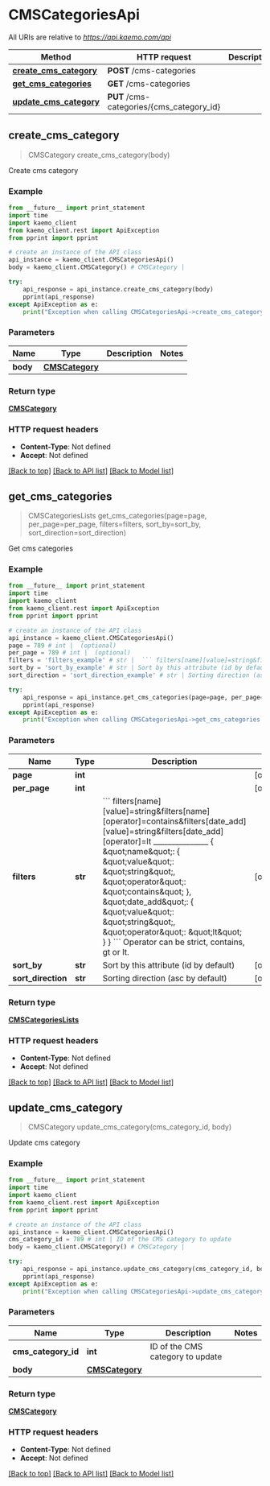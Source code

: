 # CMSCategoriesApi

All URIs are relative to *https://api.kaemo.com/api*

Method | HTTP request | Description
------------- | ------------- | -------------
[**create_cms_category**](#create_cms_category) | **POST** /cms-categories | 
[**get_cms_categories**](#get_cms_categories) | **GET** /cms-categories | 
[**update_cms_category**](#update_cms_category) | **PUT** /cms-categories/{cms_category_id} | 


## **create_cms_category**
> CMSCategory create_cms_category(body)



Create cms category

### Example 
```python
from __future__ import print_statement
import time
import kaemo_client
from kaemo_client.rest import ApiException
from pprint import pprint

# create an instance of the API class
api_instance = kaemo_client.CMSCategoriesApi()
body = kaemo_client.CMSCategory() # CMSCategory | 

try: 
    api_response = api_instance.create_cms_category(body)
    pprint(api_response)
except ApiException as e:
    print("Exception when calling CMSCategoriesApi->create_cms_category: %s\n" % e)
```

### Parameters

Name | Type | Description  | Notes
------------- | ------------- | ------------- | -------------
 **body** | [**CMSCategory**](#CMSCategory)|  | 

### Return type

[**CMSCategory**](#CMSCategory)

### HTTP request headers

 - **Content-Type**: Not defined
 - **Accept**: Not defined

[[Back to top]](#) [[Back to API list]](#documentation-for-api-endpoints) [[Back to Model list]](#documentation-for-models)

## **get_cms_categories**
> CMSCategoriesLists get_cms_categories(page=page, per_page=per_page, filters=filters, sort_by=sort_by, sort_direction=sort_direction)



Get cms categories

### Example 
```python
from __future__ import print_statement
import time
import kaemo_client
from kaemo_client.rest import ApiException
from pprint import pprint

# create an instance of the API class
api_instance = kaemo_client.CMSCategoriesApi()
page = 789 # int |  (optional)
per_page = 789 # int |  (optional)
filters = 'filters_example' # str |  ``` filters[name][value]=string&filters[name][operator]=contains&filters[date_add][value]=string&filters[date_add][operator]=lt _______________  {     \"name\": {         \"value\": \"string\",         \"operator\": \"contains\"     },     \"date_add\": {         \"value\": \"string\",         \"operator\": \"lt\"     } } ``` Operator can be strict, contains, gt or lt. (optional)
sort_by = 'sort_by_example' # str | Sort by this attribute (id by default) (optional)
sort_direction = 'sort_direction_example' # str | Sorting direction (asc by default) (optional)

try: 
    api_response = api_instance.get_cms_categories(page=page, per_page=per_page, filters=filters, sort_by=sort_by, sort_direction=sort_direction)
    pprint(api_response)
except ApiException as e:
    print("Exception when calling CMSCategoriesApi->get_cms_categories: %s\n" % e)
```

### Parameters

Name | Type | Description  | Notes
------------- | ------------- | ------------- | -------------
 **page** | **int**|  | [optional] 
 **per_page** | **int**|  | [optional] 
 **filters** | **str**|  &#x60;&#x60;&#x60; filters[name][value]&#x3D;string&amp;filters[name][operator]&#x3D;contains&amp;filters[date_add][value]&#x3D;string&amp;filters[date_add][operator]&#x3D;lt _______________  {     \&quot;name\&quot;: {         \&quot;value\&quot;: \&quot;string\&quot;,         \&quot;operator\&quot;: \&quot;contains\&quot;     },     \&quot;date_add\&quot;: {         \&quot;value\&quot;: \&quot;string\&quot;,         \&quot;operator\&quot;: \&quot;lt\&quot;     } } &#x60;&#x60;&#x60; Operator can be strict, contains, gt or lt. | [optional] 
 **sort_by** | **str**| Sort by this attribute (id by default) | [optional] 
 **sort_direction** | **str**| Sorting direction (asc by default) | [optional] 

### Return type

[**CMSCategoriesLists**](#CMSCategoriesLists)

### HTTP request headers

 - **Content-Type**: Not defined
 - **Accept**: Not defined

[[Back to top]](#) [[Back to API list]](#documentation-for-api-endpoints) [[Back to Model list]](#documentation-for-models)

## **update_cms_category**
> CMSCategory update_cms_category(cms_category_id, body)



Update cms category

### Example 
```python
from __future__ import print_statement
import time
import kaemo_client
from kaemo_client.rest import ApiException
from pprint import pprint

# create an instance of the API class
api_instance = kaemo_client.CMSCategoriesApi()
cms_category_id = 789 # int | ID of the CMS category to update
body = kaemo_client.CMSCategory() # CMSCategory | 

try: 
    api_response = api_instance.update_cms_category(cms_category_id, body)
    pprint(api_response)
except ApiException as e:
    print("Exception when calling CMSCategoriesApi->update_cms_category: %s\n" % e)
```

### Parameters

Name | Type | Description  | Notes
------------- | ------------- | ------------- | -------------
 **cms_category_id** | **int**| ID of the CMS category to update | 
 **body** | [**CMSCategory**](#CMSCategory)|  | 

### Return type

[**CMSCategory**](#CMSCategory)

### HTTP request headers

 - **Content-Type**: Not defined
 - **Accept**: Not defined

[[Back to top]](#) [[Back to API list]](#documentation-for-api-endpoints) [[Back to Model list]](#documentation-for-models)

